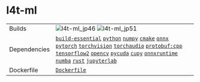 # l4t-ml

|            |            |
|------------|------------|
| Builds | ![`l4t-ml_jp46`](https://img.shields.io/github/actions/workflow/status/https://github.com/dusty-nv/jetson-containers/l4t-ml_jp46.yml?label=l4t-ml_jp46) ![`l4t-ml_jp51`](https://img.shields.io/github/actions/workflow/status/https://github.com/dusty-nv/jetson-containers/l4t-ml_jp51.yml?label=l4t-ml_jp51) |
| Dependencies | [`build-essential`](/packages/build-essential) [`python`](/packages/python) [`numpy`](/packages/numpy) [`cmake`](/packages/cmake/cmake_pip) [`onnx`](/packages/onnx) [`pytorch`](/packages/pytorch) [`torchvision`](/packages/pytorch/torchvision) [`torchaudio`](/packages/pytorch/torchaudio) [`protobuf:cpp`](/packages/protobuf/protobuf_cpp) [`tensorflow2`](/packages/tensorflow) [`opencv`](/packages/opencv) [`pycuda`](/packages/pycuda) [`cupy`](/packages/cupy) [`onnxruntime`](/packages/onnxruntime) [`numba`](/packages/numba) [`rust`](/packages/rust) [`jupyterlab`](/packages/jupyterlab) |
| Dockerfile | [`Dockerfile`](Dockerfile) |
